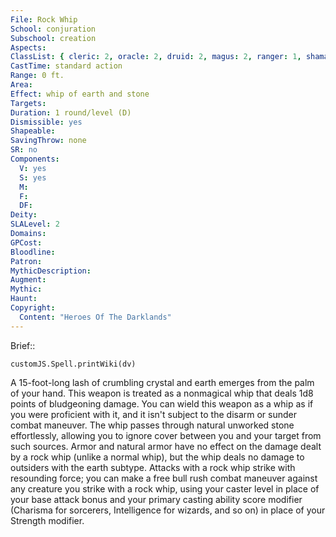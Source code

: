 ```yaml
---
File: Rock Whip
School: conjuration
Subschool: creation
Aspects: 
ClassList: { cleric: 2, oracle: 2, druid: 2, magus: 2, ranger: 1, shaman: 2, sorcerer: 2, wizard: 2, witch: 2 }
CastTime: standard action
Range: 0 ft.
Area: 
Effect: whip of earth and stone
Targets: 
Duration: 1 round/level (D)
Dismissible: yes
Shapeable: 
SavingThrow: none
SR: no
Components:
  V: yes
  S: yes
  M: 
  F: 
  DF: 
Deity: 
SLALevel: 2
Domains: 
GPCost: 
Bloodline: 
Patron: 
MythicDescription: 
Augment: 
Mythic: 
Haunt: 
Copyright:
  Content: "Heroes Of The Darklands"
---
```

Brief:: 

```dataviewjs
customJS.Spell.printWiki(dv)
```

A 15-foot-long lash of crumbling crystal and earth emerges from the palm of your hand. This weapon is treated as a nonmagical whip that deals 1d8 points of bludgeoning damage. You can wield this weapon as a whip as if you were proficient with it, and it isn't subject to the disarm or sunder combat maneuver. The whip passes through natural unworked stone effortlessly, allowing you to ignore cover between you and your target from such sources. Armor and natural armor have no effect on the damage dealt by a rock whip (unlike a normal whip), but the whip deals no damage to outsiders with the earth subtype. Attacks with a rock whip strike with resounding  force; you can make a free bull rush combat maneuver against any creature you strike with a rock whip, using your caster level in place of your base attack bonus and your primary casting ability score modifier (Charisma for sorcerers, Intelligence for wizards, and so on) in place of your Strength modifier.
